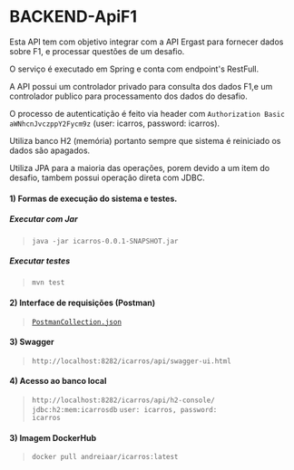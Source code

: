# BACKEND-ApiF1

Esta API tem com objetivo integrar com a API Ergast para fornecer dados sobre F1, e processar questões de um desafio.

O serviço é executado em Spring e conta com endpoint's RestFull.

A API possui um controlador privado para consulta dos dados F1,e um controlador publico para processamento dos dados do desafio.

O processo de autenticatição é feito via header com <code>Authorization Basic aWNhcnJvczppY2Fycm9z</code> (user: icarros, password: icarros).

Utiliza banco H2 (memória) portanto sempre que sistema é reiniciado os dados são apagados.

Utiliza JPA para a maioria das operações, porem devido a um item do desafio, tambem possui operação direta com JDBC.

#### 1) Formas de execução do sistema e testes.

   ##### Executar com Jar 
   ><code>java -jar icarros-0.0.1-SNAPSHOT.jar</code>

   ##### Executar testes 
   ><code>mvn test</code>

#### 2) Interface de requisições (Postman)
><code>[PostmanCollection.json](iCarros.postman_collection.json)</code>

#### 3) Swagger
><code>http://localhost:8282/icarros/api/swagger-ui.html</code>

#### 4) Acesso ao banco local
><code>http://localhost:8282/icarros/api/h2-console/</code>
><code>jdbc:h2:mem:icarrosdb</code>
><code>user: icarros, password: icarros</code>

#### 3) Imagem DockerHub
><code>docker pull andreiaar/icarros:latest</code>
